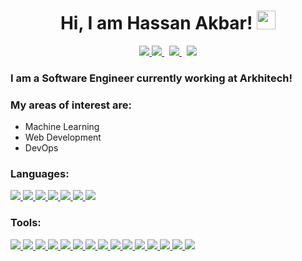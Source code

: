 <h1 align=center> Hi, I am Hassan Akbar! <img src="https://raw.githubusercontent.com/aemmadi/aemmadi/master/wave.gif" width="30px"> </h1>

<p align="center">
  <a href="https://www.linkedin.com/in/mhassanakbar/">
    <img src="https://img.shields.io/badge/M. Hassan Akbar-%230077B5.svg?&style=for-the-badge&logo=linkedin&logoColor=white" >
  </a>
  <a href="https://twitter.com/aiasxr">
    <img src="https://img.shields.io/badge/aiasxr-1DA1F2?style=for-the-badge&logo=twitter&logoColor=white"/>
  </a><span>&nbsp;</span>
  <a href="mailto:mhassanakbaar@gmail.com">
    <img src="https://img.shields.io/badge/mhassanakbaar@gmail.com-%23D14836.svg?&style=for-the-badge&logo=gmail&logoColor=white" >
  </a><span>&nbsp;</span>
  <a  href="https://medium.com/@mhassanakbaar">
    <img src="https://img.shields.io/badge/@mhassanakbaar-%2312100E.svg?&style=for-the-badge&logo=medium&logoColor=white">
  </a>
</p>

<h3>I am a Software Engineer currently working at Arkhitech!</h3>
<h3>My areas of interest are:</h3>

- Machine Learning
- Web Development
- DevOps




<h3>Languages:</h3>
<p>
  <a href="#">
    <img src="https://img.shields.io/badge/Python-FFD43B?style=for-the-badge&logo=python&logoColor=blue">
  </a>
  <a href="#">
    <img src="https://img.shields.io/badge/JavaScript-323330?style=for-the-badge&logo=javascript&logoColor=F7DF1E">
  </a>
  <a href="#">
    <img src="https://img.shields.io/badge/TypeScript-007ACC?style=for-the-badge&logo=typescript&logoColor=white">
  </a>
  <a href="#">
    <img src="https://img.shields.io/badge/C%2B%2B-00599C?style=for-the-badge&logo=c%2B%2B&logoColor=white">
  </a>
  <a href="#">
    <img src="https://img.shields.io/badge/java-%23ED8B00.svg?style=for-the-badge&logo=java&logoColor=white"> 
  </a>
  <a href="#">
    <img src="https://img.shields.io/badge/HTML5-E34F26?style=for-the-badge&logo=html5&logoColor=white"> 
  </a>
  <a href="#">
    <img src="https://img.shields.io/badge/Sass-CC6699?style=for-the-badge&logo=sass&logoColor=white"> 
  </a>
</p>

<h3>Tools:</h3>
<p>
  <!---web--->
  <a href="#">
    <img src="https://img.shields.io/badge/React-20232A?style=for-the-badge&logo=react&logoColor=61DAFB">
  </a>
  <a href="#">
    <img src="https://img.shields.io/badge/Flask-000000?style=for-the-badge&logo=flask&logoColor=white">
  </a>
  <a href="#">
    <img src="https://img.shields.io/badge/Django-092E20?style=for-the-badge&logo=django&logoColor=green">
  </a>
  <a href="#">
    <img src="https://img.shields.io/badge/MongoDB-4EA94B?style=for-the-badge&logo=mongodb&logoColor=white"> 
  </a>
  <a href="#">
    <img src="https://img.shields.io/badge/MySQL-005C84?style=for-the-badge&logo=mysql&logoColor=white">
  </a>
  <a href="#">
    <img src="https://img.shields.io/badge/Node.js-339933?style=for-the-badge&logo=nodedotjs&logoColor=white">
  </a>
  <a href="#">
    <img src="https://img.shields.io/badge/Redux-593D88?style=for-the-badge&logo=redux&logoColor=white">
  </a>
  <a href="#">
    <img src="https://img.shields.io/badge/Express.js-000000?style=for-the-badge&logo=express&logoColor=white">
  </a>
  <a href="#">
    <img src="https://img.shields.io/badge/AngularJS-E23237?style=for-the-badge&logo=angularjs&logoColor=white">
  </a>
  <!---mobile--->
  <a href="#">
    <img src="https://img.shields.io/badge/Android_Studio-3DDC84?style=for-the-badge&logo=android-studio&logoColor=white">
  </a>
  <!---devops--->
  <a href="#">
    <img src="https://img.shields.io/badge/Google_Cloud-4285F4?style=for-the-badge&logo=google-cloud&logoColor=white">
  </a>
  <a href="#">
    <img src="https://img.shields.io/badge/firebase-ffca28?style=for-the-badge&logo=firebase&logoColor=black">
  </a>
  <a href="#">
    <img src="https://img.shields.io/badge/Docker-2CA5E0?style=for-the-badge&logo=docker&logoColor=white">
  </a>
  <a href="#">
    <img src="https://img.shields.io/badge/kubernetes-326ce5.svg?&style=for-the-badge&logo=kubernetes&logoColor=white">
  </a>
  <!---machine learning--->
  <a href="#">
    <img src="https://img.shields.io/badge/PyTorch-EE4C2C?style=for-the-badge&logo=PyTorch&logoColor=white">
  </a>
</p>
  

